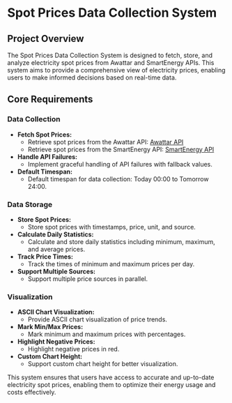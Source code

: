 # Spot Prices Data Collection System

## Project Overview

The Spot Prices Data Collection System is designed to fetch, store, and analyze electricity spot prices from Awattar and SmartEnergy APIs. This system aims to provide a comprehensive view of electricity prices, enabling users to make informed decisions based on real-time data.

## Core Requirements

### Data Collection

- **Fetch Spot Prices:**
  - Retrieve spot prices from the Awattar API: [Awattar API](https://api.awattar.at/v1/marketdata)
  - Retrieve spot prices from the SmartEnergy API: [SmartEnergy API](https://apis.smartenergy.at/market/v1/price)
- **Handle API Failures:**
  - Implement graceful handling of API failures with fallback values.
- **Default Timespan:**
  - Default timespan for data collection: Today 00:00 to Tomorrow 24:00.

### Data Storage

- **Store Spot Prices:**
  - Store spot prices with timestamps, price, unit, and source.
- **Calculate Daily Statistics:**
  - Calculate and store daily statistics including minimum, maximum, and average prices.
- **Track Price Times:**
  - Track the times of minimum and maximum prices per day.
- **Support Multiple Sources:**
  - Support multiple price sources in parallel.

### Visualization

- **ASCII Chart Visualization:**
  - Provide ASCII chart visualization of price trends.
- **Mark Min/Max Prices:**
  - Mark minimum and maximum prices with percentages.
- **Highlight Negative Prices:**
  - Highlight negative prices in red.
- **Custom Chart Height:**
  - Support custom chart height for better visualization.

This system ensures that users have access to accurate and up-to-date electricity spot prices, enabling them to optimize their energy usage and costs effectively.
